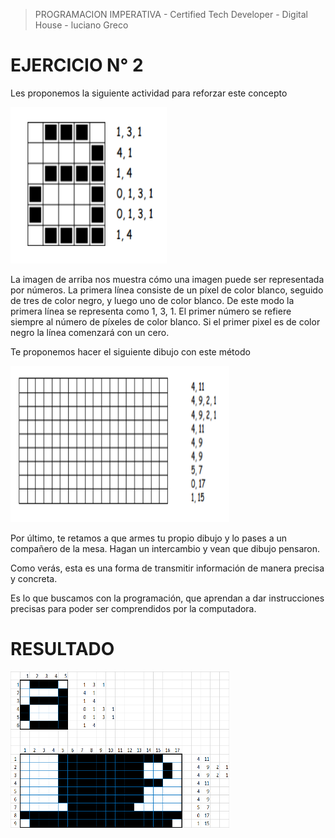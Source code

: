 
> PROGRAMACION IMPERATIVA - Certified Tech Developer - Digital House - luciano Greco

**EJERCICIO N° 2**
=================
Les proponemos la siguiente actividad para reforzar este concepto

<img src ="./img/Image01.png" width="250" height="250">

La imagen de arriba nos muestra cómo una imagen puede ser representada por números. La
primera línea consiste de un píxel de color blanco, seguido de tres de color negro, y luego uno de color blanco. De este modo la primera línea se representa como 1, 3, 1. El primer número se refiere siempre al número de píxeles de color blanco. Si el primer pixel es de color negro la línea comenzará con un cero.

Te proponemos hacer el siguiente dibujo con este método

<img src ="./img/Image02.png" width="350" height="250">

Por último, te retamos a que armes tu propio dibujo y lo pases a un compañero de la mesa. Hagan un intercambio y vean que dibujo pensaron.

Como verás, esta es una forma de transmitir información de manera precisa y concreta. 

Es lo que buscamos con la programación, que aprendan a dar instrucciones precisas para poder ser comprendidos por la computadora.

**RESULTADO**
=================

<img src ="./img/resultado.png" width="350" height="250">
